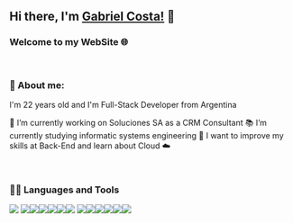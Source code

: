 ## Hi there, I'm [Gabriel Costa!](https://www.linkedin.com/in/cristian-gabriel-costa-1bb64a1b2/) 👋

### Welcome to my WebSite 🌐

<br />

### 🙂 About me:

I'm 22 years old and I'm Full-Stack Developer from Argentina

🔭 I’m currently working on Soluciones SA as a CRM Consultant
📚 I’m currently studying informatic systems engineering 
🌱 I want to improve my skills at Back-End and learn about Cloud ☁️

<br />

### 👨‍💻 Languages and Tools
<img src = "https://img.shields.io/badge/-HTML5-E34F26?style=flat&logo=html5&logoColor=white"> <img src = "https://img.shields.io/badge/-CSS3-1572B6?style=flat&logo=css3&logoColor=white"><img src="https://img.shields.io/badge/-Bootstrap-563D7C?style=flat&logo=bootstrap&logoColor=white"><img src="	https://img.shields.io/badge/JavaScript-323330?style=for-the-badge&logo=javascript&logoColor=F7DF1E"><img src="https://img.shields.io/badge/-Node.js-3C873A?style=flat&logo=Node.js&logoColor=white"><img src="https://img.shields.io/badge/MySQL-00000F?style=for-the-badge&logo=mysql&logoColor=white"><img src="http://img.shields.io/badge/-Java-F89820?style=flat&logo=java&logoColor=white"> <img src="https://img.shields.io/badge/C-00599C?style=flat&logo=c&logoColor=white"><img src="http://img.shields.io/badge/-Git-F1502F?style=flat&logo=git&logoColor=FFFFFF"><img src="http://img.shields.io/badge/-Github-000000?style=flat&logo=github&logoColor=FFFFFF"><img src="http://img.shields.io/badge/-VS%20Code-007ACC?style=flat&logo=visual%20studio%20code&logoColor=white"><img src="https://img.shields.io/badge/PHP-777BB4?style=flat&logo=php&logoColor=white"><img src="https://img.shields.io/badge/Laravel-FF2D20?style=flat&logo=laravel&logoColor=white">


<!--
**gabycosta04/gabycosta04** is a ✨ _special_ ✨ repository because its `README.md` (this file) appears on your GitHub profile.

Here are some ideas to get you started:

- 🔭 I’m currently working on ...
- 🌱 I’m currently learning ...
- 👯 I’m looking to collaborate on ...
- 🤔 I’m looking for help with ...
- 💬 Ask me about ...
- 📫 How to reach me: ...
- 😄 Pronouns: ...
- ⚡ Fun fact: ...
-->
